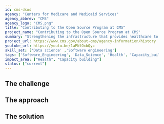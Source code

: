 ```yaml
---
id: cms-dsos
agency: "Centers for Medicare and Medicaid Services"
agency_abbrev: "CMS"
agency_logo: "CMS.png"
title: "Contributing to the Open Source Program at CMS"
project_name: "Contributing to the Open Source Program at CMS"
summary: "Strengthening the infrastructure that provides healthcare to over 180 million Americans by contributing to the Open Source Program at the Centers for Medicare and Medicaid Services."
project_url: https://www.cms.gov/about-cms/agency-information/history
youtube_url: https://youtu.be/1aPNfOxbQyc
skill_set: ['Data science' ,'Software engineering']
tags: ['Software_Engineering', 'Data_Science', 'Health', 'Capacity_building']
impact_area: ["Health", "Capacity building"]
status: ["current"]
---
```


## The challenge

## The approach

## The solution 


